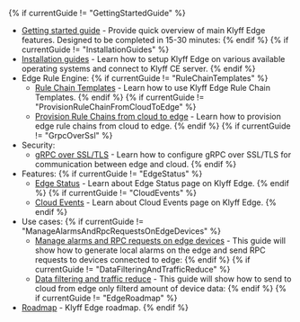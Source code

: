 {% if currentGuide != "GettingStartedGuide" %}
- [Getting started guide](/docs/{{docsPrefix}}getting-started/) - Provide quick overview of main Klyff Edge features. Designed to be completed in 15-30 minutes:
{% endif %}
{% if currentGuide != "InstallationGuides" %}
- [Installation guides](/docs/user-guide/install/{{docsPrefix}}installation-options/) - Learn how to setup Klyff Edge on various available operating systems and connect to Klyff CE server.
{% endif %}
- Edge Rule Engine:
{% if currentGuide != "RuleChainTemplates" %}
  - [Rule Chain Templates](/docs/{{docsPrefix}}rule-engine/rule-chain-templates/) - Learn how to use Klyff Edge Rule Chain Templates.
{% endif %}
{% if currentGuide != "ProvisionRuleChainFromCloudToEdge" %}
  - [Provision Rule Chains from cloud to edge](/docs/{{docsPrefix}}rule-engine/provision-rule-chains/) - Learn how to provision edge rule chains from cloud to edge.
{% endif %}
{% if currentGuide != "GrpcOverSsl" %}
- Security:
  - [gRPC over SSL/TLS](/docs/{{docsPrefix}}user-guide/grpc-over-ssl/) - Learn how to configure gRPC over SSL/TLS for communication between edge and cloud.
{% endif %}
- Features:
{% if currentGuide != "EdgeStatus" %}
  - [Edge Status](/docs/{{docsPrefix}}features/edge-status/) - Learn about Edge Status page on Klyff Edge.
{% endif %}
{% if currentGuide != "CloudEvents" %}
  - [Cloud Events](/docs/{{docsPrefix}}features/cloud-events/) -  Learn about Cloud Events page on Klyff Edge.
{% endif %}    
- Use cases:
{% if currentGuide != "ManageAlarmsAndRpcRequestsOnEdgeDevices" %}
  - [Manage alarms and RPC requests on edge devices](/docs/{{docsPrefix}}use-cases/manage-alarms-rpc-requests/) - This guide will show how to generate local alarms on the edge and send RPC requests to devices connected to edge:
{% endif %}
{% if currentGuide != "DataFilteringAndTrafficReduce" %}
  - [Data filtering and traffic reduce](/docs/{{docsPrefix}}use-cases/data-filtering-traffic-reduce/) - This guide will show how to send to cloud from edge only filterd amount of device data:
{% endif %}
{% if currentGuide != "EdgeRoadmap" %}
- [Roadmap](/docs/{{docsPrefix}}roadmap) - Klyff Edge roadmap. 
{% endif %}